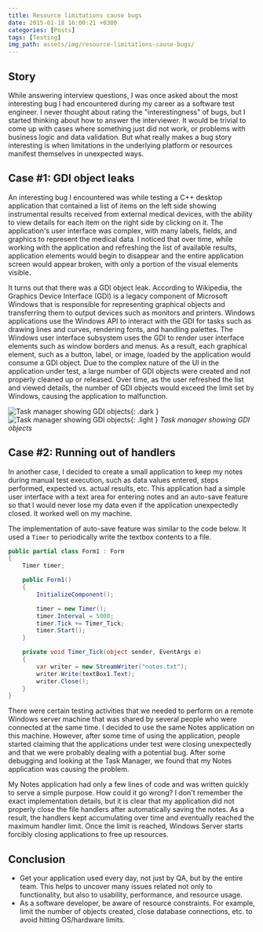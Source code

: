 ```yaml
---
title: Resource limitations cause bugs
date: 2015-01-18 16:00:21 +0300
categories: [Posts]
tags: [Testing]
img_path: assets/img/resource-limitations-cause-bugs/
---
```


## Story
While answering interview questions, I was once asked about the most interesting bug I had encountered during my career as a software test engineer. I never thought about rating the "interestingness" of bugs, but I started thinking about how to answer the interviewer. It would be trivial to come up with cases where something just did not work, or problems with business logic and data validation. But what really makes a bug story interesting is when limitations in the underlying platform or resources manifest themselves in unexpected ways.

## Case #1: GDI object leaks
An interesting bug I encountered was while testing a C++ desktop application that contained a list of items on the left side showing instrumental results received from external medical devices, with the ability to view details for each item on the right side by clicking on it. The application's user interface was complex, with many labels, fields, and graphics to represent the medical data. I noticed that over time, while working with the application and refreshing the list of available results, application elements would begin to disappear and the entire application screen would appear broken, with only a portion of the visual elements visible.

It turns out that there was a GDI object leak. According to Wikipedia, the Graphics Device Interface (GDI) is a legacy component of Microsoft Windows that is responsible for representing graphical objects and transferring them to output devices such as monitors and printers. Windows applications use the Windows API to interact with the GDI for tasks such as drawing lines and curves, rendering fonts, and handling palettes. The Windows user interface subsystem uses the GDI to render user interface elements such as window borders and menus. As a result, each graphical element, such as a button, label, or image, loaded by the application would consume a GDI object. Due to the complex nature of the UI in the application under test, a large number of GDI objects were created and not properly cleaned up or released. Over time, as the user refreshed the list and viewed details, the number of GDI objects would exceed the limit set by Windows, causing the application to malfunction.

![Task manager showing GDI objects](taskmgr-dark.png){: .dark }
![Task manager showing GDI objects](taskmgr-light.png){: .light }
_Task manager showing GDI objects_

## Case #2: Running out of handlers
In another case, I decided to create a small application to keep my notes during manual test execution, such as data values entered, steps performed, expected vs. actual results, etc. This application had a simple user interface with a text area for entering notes and an auto-save feature so that I would never lose my data even if the application unexpectedly closed. It worked well on my machine.

The implementation of auto-save feature was similar to the code below. It used a `Timer` to periodically write the textbox contents to a file.

```csharp
public partial class Form1 : Form
{
    Timer timer;

    public Form1()
    {
        InitializeComponent();

        timer = new Timer();
        timer.Interval = 5000;
        timer.Tick += Timer_Tick;
        timer.Start();
    }

    private void Timer_Tick(object sender, EventArgs e)
    {
        var writer = new StreamWriter("notes.txt");
        writer.Write(textBox1.Text);
        writer.Close();
    }
}
```

There were certain testing activities that we needed to perform on a remote Windows server machine that was shared by several people who were connected at the same time. I decided to use the same Notes application on this machine. However, after some time of using the application, people started claiming that the applications under test were closing unexpectedly and that we were probably dealing with a potential bug. After some debugging and looking at the Task Manager, we found that my Notes application was causing the problem.

My Notes application had only a few lines of code and was written quickly to serve a simple purpose. How could it go wrong? I don't remember the exact implementation details, but it is clear that my application did not properly close the file handlers after automatically saving the notes. As a result, the handlers kept accumulating over time and eventually reached the maximum handler limit. Once the limit is reached, Windows Server starts forcibly closing applications to free up resources.

## Conclusion
- Get your application used every day, not just by QA, but by the entire team. This helps to uncover many issues related not only to functionality, but also to usability, performance, and resource usage.
- As a software developer, be aware of resource constraints. For example, limit the number of objects created, close database connections, etc. to avoid hitting OS/hardware limits.